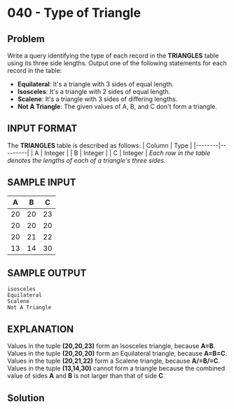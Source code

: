 # 040 - Type of Triangle
## Problem

Write a query identifying the type of each record in the **TRIANGLES** table using its three side lengths. Output one of the following statements for each record in the table:

- **Equilateral**: It's a triangle with 3 sides of equal length.
- **Isosceles**: It's a triangle with 2 sides of equal length.
- **Scalene**: It's a triangle with 3 sides of differing lengths.
- **Not A Triangle**: The given values of A, B, and C don't form a triangle.

## INPUT FORMAT

The **TRIANGLES** table is described as follows:
| Column | Type    |
|--------|---------|
| A	     | Integer |
| B	     | Integer |
| C      | Integer |
*Each row in the table denotes the lengths of each of a triangle's three sides.*

## SAMPLE INPUT
| A	 | B  | C  |
|----|----|----|
| 20 | 20 | 23 |
| 20 | 20 | 20 |
| 20 | 21 | 22 |
| 13 | 14 | 30 |

## SAMPLE OUTPUT
```
isosceles
Equilateral
Scalene
Not A Triangle
```
## EXPLANATION
Values in the tuple **(20,20,23)** form an Isosceles triangle, because **A=B**.
Values in the tuple **(20,20,20)** form an Equilateral triangle, because **A=B=C**. 
Values in the tuple **(20,21,22)** form a Scalene triangle, because **A/=B/=C**.
Values in the tuple **(13,14,30)** cannot form a triangle because the combined value of sides **A** and **B** is not larger than that of side **C**.

## Solution
```sql

```
